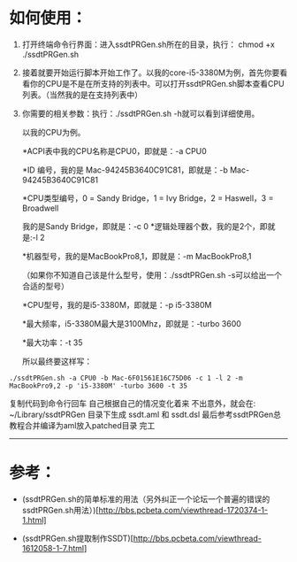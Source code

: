 # 如何使用：
1.  打开终端命令行界面：进入ssdtPRGen.sh所在的目录，执行： chmod +x ./ssdtPRGen.sh
2. 接着就要开始运行脚本开始工作了。以我的core-i5-3380M为例，首先你要看看你的CPU是不是在所支持的列表中。可以打开ssdtPRGen.sh脚本查看CPU列表。（当然我的是在支持列表中）
3.  你需要的相关参数：执行：./ssdtPRGen.sh -h就可以看到详细使用。

    以我的CPU为例。
    
    *ACPI表中我的CPU名称是CPU0，即就是：-a CPU0
    
    *ID 编号，我的是 Mac-94245B3640C91C81，即就是：-b Mac-94245B3640C91C81
    
    *CPU类型编号，0 = Sandy Bridge，1 = Ivy Bridge，2 = Haswell，3 = Broadwell
    
    我的是Sandy Bridge，即就是：-c 0
    *逻辑处理器个数，我的是2个，即就是:-l 2
    
    *机器型号，我的是MacBookPro8,1，即就是：-m MacBookPro8,1
    
    （如果你不知道自己该是什么型号，使用：./ssdtPRGen.sh -s可以给出一个合适的型号）
    
    *CPU型号，我的是i5-3380M，即就是：-p i5-3380M
    
    *最大频率，i5-3380M最大是3100Mhz，即就是：-turbo 3600
    
    *最大功率：-t 35
    
    所以最终要这样写：
```
./ssdtPRGen.sh -a CPU0 -b Mac-6F01561E16C75D06 -c 1 -l 2 -m MacBookPro9,2 -p 'i5-3380M' -turbo 3600 -t 35

```
复制代码到命令行回车
自己根据自己的情况变化着来
不出意外，就会在: ~/Library/ssdtPRGen 目录下生成 ssdt.aml 和 ssdt.dsl
最后参考ssdtPRGen总教程合并编译为aml放入patched目录
完工

---
# 参考：

- (ssdtPRGen.sh的简单标准的用法（另外纠正一个论坛一个普遍的错误的ssdtPRGen.sh用法）)[http://bbs.pcbeta.com/viewthread-1720374-1-1.html]

- (ssdtPRGen.sh提取制作SSDT)[http://bbs.pcbeta.com/viewthread-1612058-1-7.html]


